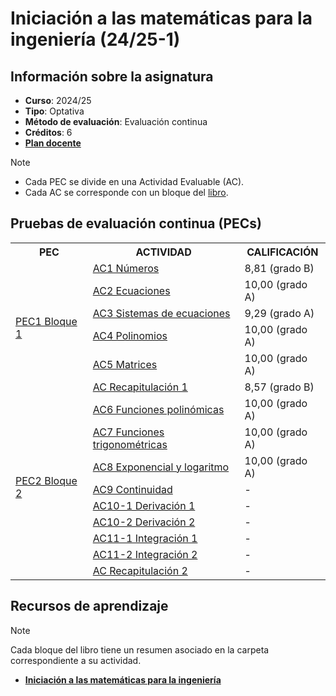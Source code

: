# Iniciación a las matemáticas para la ingeniería (24/25-1)

## Información sobre la asignatura

- **Curso**: 2024/25
- **Tipo**: Optativa
- **Método de evaluación**: Evaluación continua
- **Créditos**: 6
- [**Plan docente**](https://cv.uoc.edu/tren/trenacc/web/GAT_EXP.PLANDOCENTE?any_academico=20241&cod_asignatura=75.614&idioma=CAS&pagina=PD_PREV_PORTAL)

>[!NOTE]
>- Cada PEC se divide en una Actividad Evaluable (AC). 
>- Cada AC se corresponde con un bloque del [libro](https://campus.uoc.edu/autors/MostraPDFMaterialAction.do?id=273914&hash=44d365d71c2f61ac6cb2d049701a0fb93de2211c41e2dcbaed7291589a05a02a).

## Pruebas de evaluación continua (PECs)

<table>
	<tr>
		<th>PEC</th>
		<th>ACTIVIDAD</th>
		<th>CALIFICACIÓN</th>
	</tr>
	<tr>
		<td rowspan="6">
			<a href="https://github.com/HenestrosaDev/uoc-ingenieria-informatica/tree/main/Administraci%C3%B3n%20y%20gesti%C3%B3n%20de%20organizaciones">
				PEC1 Bloque 1
			</a>
		</td>
		<td>
			<a href="https://github.com/HenestrosaDev/uoc-ingenieria-informatica/tree/main/Administraci%C3%B3n%20y%20gesti%C3%B3n%20de%20organizaciones/CAMBIAR POR ">
				AC1 Números
			</a>
		</td>
		<td>
			8,81 (grado B)
		</td>
	</tr>
	<tr>
		<td>
			<a href="https://github.com/HenestrosaDev/uoc-ingenieria-informatica/tree/main/Administraci%C3%B3n%20y%20gesti%C3%B3n%20de%20organizaciones/CAMBIAR POR ">
				AC2 Ecuaciones
			</a>
		</td>
		<td>
			10,00 (grado A)
		</td>
	</tr>
	<tr>
		<td>
			<a href="https://github.com/HenestrosaDev/uoc-ingenieria-informatica/tree/main/Administraci%C3%B3n%20y%20gesti%C3%B3n%20de%20organizaciones/CAMBIAR POR ">
				AC3 Sistemas de ecuaciones
			</a>
		</td>
		<td>
			9,29 (grado A)
		</td>
	</tr>
	<tr>
		<td>
			<a href="https://github.com/HenestrosaDev/uoc-ingenieria-informatica/tree/main/Administraci%C3%B3n%20y%20gesti%C3%B3n%20de%20organizaciones/CAMBIAR POR ">
				AC4 Polinomios
			</a>
		</td>
		<td>
			10,00 (grado A)
		</td>
	</tr>
	<tr>
		<td>
			<a href="https://github.com/HenestrosaDev/uoc-ingenieria-informatica/tree/main/Administraci%C3%B3n%20y%20gesti%C3%B3n%20de%20organizaciones/CAMBIAR POR ">
				AC5 Matrices
			</a>
		</td>
		<td>
			10,00 (grado A)
		</td>
	</tr>
	<tr>
		<td>
			<a href="https://github.com/HenestrosaDev/uoc-ingenieria-informatica/tree/main/Administraci%C3%B3n%20y%20gesti%C3%B3n%20de%20organizaciones/CAMBIAR POR ">
				AC Recapitulación 1
			</a>
		</td>
		<td>
			8,57 (grado B)
		</td>
	</tr>
	<tr>
		<td rowspan="9">
			<a href="https://github.com/HenestrosaDev/uoc-ingenieria-informatica/tree/main/Administraci%C3%B3n%20y%20gesti%C3%B3n%20de%20organizaciones">
				PEC2 Bloque 2
			</a>
		</td>
		<td>
			<a href="https://github.com/HenestrosaDev/uoc-ingenieria-informatica/tree/main/Administraci%C3%B3n%20y%20gesti%C3%B3n%20de%20organizaciones/CAMBIAR POR ">
				AC6 Funciones polinómicas
			</a>
		</td>
		<td>
			10,00 (grado A)
		</td>
	</tr>
	<tr>
		<td>
			<a href="https://github.com/HenestrosaDev/uoc-ingenieria-informatica/tree/main/Administraci%C3%B3n%20y%20gesti%C3%B3n%20de%20organizaciones/CAMBIAR POR ">
				AC7 Funciones trigonométricas
			</a>
		</td>
		<td>
			10,00 (grado A)
		</td>
	</tr>
	<tr>
		<td>
			<a href="https://github.com/HenestrosaDev/uoc-ingenieria-informatica/tree/main/Administraci%C3%B3n%20y%20gesti%C3%B3n%20de%20organizaciones/CAMBIAR POR ">
				AC8 Exponencial y logaritmo
			</a>
		</td>
		<td>
			10,00 (grado A)
		</td>
	</tr>
	<tr>
		<td>
			<a href="https://github.com/HenestrosaDev/uoc-ingenieria-informatica/tree/main/Administraci%C3%B3n%20y%20gesti%C3%B3n%20de%20organizaciones/CAMBIAR POR ">
				AC9 Continuidad
			</a>
		</td>
		<td>
			-
		</td>
	</tr>
	<tr>
		<td>
			<a href="https://github.com/HenestrosaDev/uoc-ingenieria-informatica/tree/main/Administraci%C3%B3n%20y%20gesti%C3%B3n%20de%20organizaciones/CAMBIAR POR ">
				AC10-1 Derivación 1
			</a>
		</td>
		<td>
			-
		</td>
	</tr>
	<tr>
		<td>
			<a href="https://github.com/HenestrosaDev/uoc-ingenieria-informatica/tree/main/Administraci%C3%B3n%20y%20gesti%C3%B3n%20de%20organizaciones/CAMBIAR POR ">
				AC10-2 Derivación 2
			</a>
		</td>
		<td>
			-
		</td>
	</tr>
	<tr>
		<td>
			<a href="https://github.com/HenestrosaDev/uoc-ingenieria-informatica/tree/main/Administraci%C3%B3n%20y%20gesti%C3%B3n%20de%20organizaciones/CAMBIAR POR ">
				AC11-1 Integración 1
			</a>
		</td>
		<td>
			-
		</td>
	</tr>
	<tr>
		<td>
			<a href="https://github.com/HenestrosaDev/uoc-ingenieria-informatica/tree/main/Administraci%C3%B3n%20y%20gesti%C3%B3n%20de%20organizaciones/CAMBIAR POR ">
				AC11-2 Integración 2
			</a>
		</td>
		<td>
			-
		</td>
	</tr>
	<tr>
		<td>
			<a href="https://github.com/HenestrosaDev/uoc-ingenieria-informatica/tree/main/Administraci%C3%B3n%20y%20gesti%C3%B3n%20de%20organizaciones/CAMBIAR POR ">
				AC Recapitulación 2
			</a>
		</td>
		<td>
			-
		</td>
	</tr>
</table>

## Recursos de aprendizaje

>[!NOTE]
>Cada bloque del libro tiene un resumen asociado en la carpeta correspondiente a su actividad.

- [**Iniciación a las matemáticas para la ingeniería**](https://campus.uoc.edu/autors/MostraPDFMaterialAction.do?id=273914&hash=44d365d71c2f61ac6cb2d049701a0fb93de2211c41e2dcbaed7291589a05a02a)